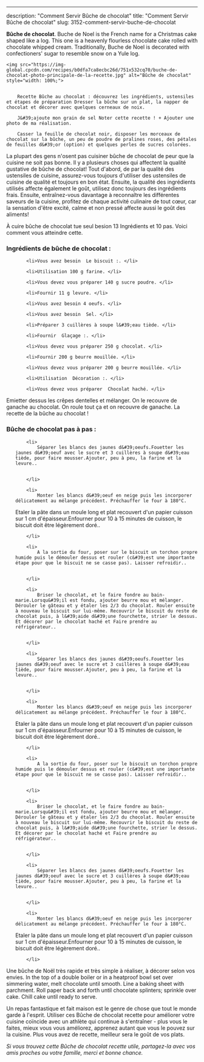 ---
description: "Comment Servir Bûche de chocolat"
title: "Comment Servir Bûche de chocolat"
slug: 3152-comment-servir-buche-de-chocolat

<p>
	<strong>Bûche de chocolat</strong>. 
	Buche de Noel is the French name for a Christmas cake shaped like a log. This one is a heavenly flourless chocolate cake rolled with chocolate whipped cream. Traditionally, Buche de Noel is decorated with confectioners&#39; sugar to resemble snow on a Yule log.
</p>
<p>
	
	<img src="https://img-global.cpcdn.com/recipes/b0dfa7ca8ecbc26d/751x532cq70/buche-de-chocolat-photo-principale-de-la-recette.jpg" alt="Bûche de chocolat" style="width: 100%;">
	
	
		Recette Bûche au chocolat : découvrez les ingrédients, ustensiles et étapes de préparation Dresser la bûche sur un plat, la napper de chocolat et décorer avec quelques cerneaux de noix.
	
		J&#39;ajoute mon grain de sel Noter cette recette ! + Ajouter une photo de ma réalisation.
	
		Casser la feuille de chocolat noir, disposer les morceaux de chocolat sur la bûche, un peu de poudre de pralines roses, des pétales de feuilles d&#39;or (option) et quelques perles de sucres colorées.
	
</p>

La plupart des gens n'osent pas cuisiner bûche de chocolat de peur que la cuisine ne soit pas bonne. Il y a plusieurs choses qui affectent la qualité gustative de bûche de chocolat! Tout d'abord, de par la qualité des ustensiles de cuisine, assurez-vous toujours d'utiliser des ustensiles de cuisine de qualité et toujours en bon état. Ensuite, la qualité des ingrédients utilisés affecte également le goût, utilisez donc toujours des ingrédients frais. Ensuite, entraînez-vous davantage à reconnaître les différentes saveurs de la cuisine, profitez de chaque activité culinaire de tout cœur, car la sensation d'être excité, calme et non pressé affecte aussi le goût des aliments!

<!--inarticleads1-->

À cuire bûche de chocolat tue seul besion 13 Ingrédients et 10 pas. Voici comment vous atteindre cette.

<h3>Ingrédients de bûche de chocolat :</h3>

<ol>
	
		<li>Vous avez besoin  Le biscuit :. </li>
	
		<li>Utilisation 100 g farine. </li>
	
		<li>Vous devez vous préparer 140 g sucre poudre. </li>
	
		<li>Fournir 11 g levure. </li>
	
		<li>Vous avez besoin 4 oeufs. </li>
	
		<li>Vous avez besoin  Sel. </li>
	
		<li>Préparer 3 cuillères à soupe l&#39;eau tiède. </li>
	
		<li>Fournir  Glaçage :. </li>
	
		<li>Vous devez vous préparer 250 g chocolat. </li>
	
		<li>Fournir 200 g beurre mouillée. </li>
	
		<li>Vous devez vous préparer 200 g beurre mouillée. </li>
	
		<li>Utilisation  Décoration :. </li>
	
		<li>Vous devez vous préparer  Chocolat haché. </li>
	
</ol>

Emietter dessus les crêpes dentelles et mélanger. On le recouvre de ganache au chocolat. On roule tout ça et on recouvre de ganache. La recette de la bûche au chocolat ! 

<!--inarticleads2-->

<h3>Bûche de chocolat pas à pas :</h3>

<ol>
	
		<li>
			Séparer les blancs des jaunes d&#39;oeufs.Fouetter les jaunes d&#39;oeuf avec le sucre et 3 cuillères à soupe d&#39;eau tiède, pour faire mousser.Ajouter, peu à peu, la farine et la levure..
			
			
		</li>
	
		<li>
			Monter les blancs d&#39;oeuf en neige puis les incorporer délicatement au mélange précédent. Préchauffer le four à 180°C.
Etaler la pâte dans un moule long et plat recouvert d&#39;un papier cuisson sur 1 cm d&#39;épaisseur.Enfourner pour 10 à 15 minutes de cuisson, le biscuit doit être légèrement doré..
			
			
		</li>
	
		<li>
			A la sortie du four, poser sur le biscuit un torchon propre humide puis le démouler dessus et rouler (c&#39;est une importante étape pour que le biscuit ne se casse pas). Laisser refroidir..
			
			
		</li>
	
		<li>
			Briser le chocolat, et le faire fondre au bain-marie.Lorsqu&#39;il est fondu, ajouter beurre mou et mélanger. Dérouler le gâteau et y étaler les 2/3 du chocolat. Rouler ensuite à nouveau le biscuit sur lui-même. Recouvrir le biscuit du reste de chocolat puis, à l&#39;aide d&#39;une fourchette, strier le dessus. Et décorer par le chocolat haché et Faire prendre au réfrigérateur..
			
			
		</li>
	
		<li>
			Séparer les blancs des jaunes d&#39;oeufs.Fouetter les jaunes d&#39;oeuf avec le sucre et 3 cuillères à soupe d&#39;eau tiède, pour faire mousser.Ajouter, peu à peu, la farine et la levure..
			
			
		</li>
	
		<li>
			Monter les blancs d&#39;oeuf en neige puis les incorporer délicatement au mélange précédent. Préchauffer le four à 180°C.
Etaler la pâte dans un moule long et plat recouvert d&#39;un papier cuisson sur 1 cm d&#39;épaisseur.Enfourner pour 10 à 15 minutes de cuisson, le biscuit doit être légèrement doré..
			
			
		</li>
	
		<li>
			A la sortie du four, poser sur le biscuit un torchon propre humide puis le démouler dessus et rouler (c&#39;est une importante étape pour que le biscuit ne se casse pas). Laisser refroidir..
			
			
		</li>
	
		<li>
			Briser le chocolat, et le faire fondre au bain-marie.Lorsqu&#39;il est fondu, ajouter beurre mou et mélanger. Dérouler le gâteau et y étaler les 2/3 du chocolat. Rouler ensuite à nouveau le biscuit sur lui-même. Recouvrir le biscuit du reste de chocolat puis, à l&#39;aide d&#39;une fourchette, strier le dessus. Et décorer par le chocolat haché et Faire prendre au réfrigérateur..
			
			
		</li>
	
		<li>
			Séparer les blancs des jaunes d&#39;oeufs.Fouetter les jaunes d&#39;oeuf avec le sucre et 3 cuillères à soupe d&#39;eau tiède, pour faire mousser.Ajouter, peu à peu, la farine et la levure..
			
			
		</li>
	
		<li>
			Monter les blancs d&#39;oeuf en neige puis les incorporer délicatement au mélange précédent. Préchauffer le four à 180°C.
Etaler la pâte dans un moule long et plat recouvert d&#39;un papier cuisson sur 1 cm d&#39;épaisseur.Enfourner pour 10 à 15 minutes de cuisson, le biscuit doit être légèrement doré..
			
			
		</li>
	
</ol>

Une bûche de Noël très rapide et très simple à réaliser, à décorer selon vos envies. In the top of a double boiler or in a heatproof bowl set over simmering water, melt chocolate until smooth. Line a baking sheet with parchment. Roll paper back and forth until chocolate splinters; sprinkle over cake. Chill cake until ready to serve. 

<!--inarticleads1-->

<p>
Un repas fantastique et fait maison est le genre de chose que tout le monde garde à l'esprit. Utiliser ces Bûche de chocolat recette pour améliorer votre cuisine coïncide avec un athlète qui continue à s'entraîner - plus vous le faites, mieux vous vous améliorez, apprenez autant que vous le pouvez sur la cuisine. Plus vous avez de recette, meilleur sera le goût de vos plats.
</p>

<p>
<i>Si vous trouvez cette Bûche de chocolat recette utile, partagez-la avec vos amis proches ou votre famille, merci et bonne chance.</i>
</p>
